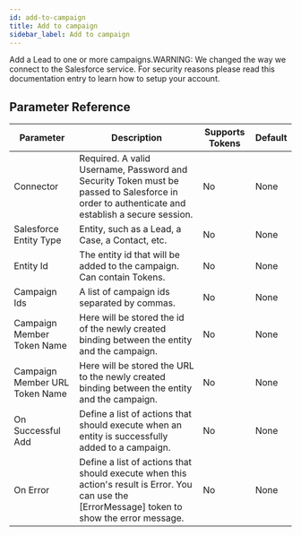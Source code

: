 ```yaml
---
id: add-to-campaign
title: Add to campaign
sidebar_label: Add to campaign
---
```



Add a Lead to one or more campaigns.WARNING: We changed the way we connect to the Salesforce service. For security reasons please read this documentation entry to learn how to setup your account.

## Parameter Reference
| Parameter | Description | Supports Tokens | Default |
| -- | -- | -- | -- |
| Connector | Required. A valid Username, Password and Security Token must be passed to Salesforce in order to authenticate and establish a secure session. | No | None |
| Salesforce Entity Type | Entity, such as a Lead, a Case, a Contact, etc. | No | None |
| Entity Id | The entity id that will be added to the campaign. Can contain Tokens. | No | None |
| Campaign Ids | A list of campaign ids separated by commas. | No | None |
| Campaign Member Token Name | Here will be stored the id of the newly created binding between the entity and the campaign. | No | None |
| Campaign Member URL Token Name | Here will be stored the URL to the newly created binding between the entity and the campaign. | No | None |
| On Successful Add | Define a list of actions that should execute when an entity is successfully added to a campaign. | No | None |
| On Error | Define a list of actions that should execute when this action's result is Error. You can use the [ErrorMessage] token to show the error message. | No | None |
